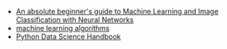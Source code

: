 - [An absolute beginner's guide to Machine Learning and Image Classification with Neural Networks](https://github.com/humphd/have-fun-with-machine-learning)
- [machine learning algorithms](https://github.com/loganfreeman/MLAlgorithms)
- [Python Data Science Handbook](https://github.com/jakevdp/PythonDataScienceHandbook)
